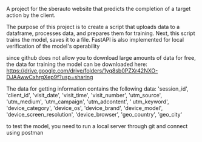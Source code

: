 A project for the sberauto website that predicts the completion of a target action by the client.

The purpose of this project is to create a script that uploads data to a dataframe, processes data, and prepares them for training. Next, this script trains the model, saves it to a file. FastAPI is also implemented for local verification of the model's operability

since github does not allow you to download large amounts of data for free, the data for training the model can be downloaded here: https://drive.google.com/drive/folders/1yq8sb0PZXr42NXO-DJAAwwCxhrgXep9f?usp=sharing

The data for getting information contains the following data: 'session_id', 'client_id', 'visit_date', 'visit_time', 'visit_number', 'utm_source', 'utm_medium', 'utm_campaign', 'utm_adcontent', ' utm_keyword', 'device_category', 'device_os', 'device_brand', 'device_model', 'device_screen_resolution', 'device_browser', 'geo_country', 'geo_city'

to test the model, you need to run a local server through git and connect using postman

